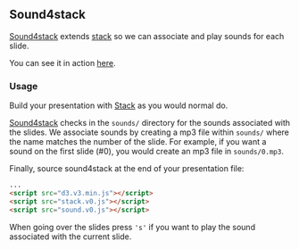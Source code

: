 ## Sound4stack

[Sound4stack](https://github.com/mbostock/sound4stack) extends [stack](https://github.com/mbostock/stack)
so we can associate and play sounds for each slide.

You can see it in action [here](http://drio.github.io/sound4stack/#0).

### Usage

Build your presentation with [Stack](https://github.com/mbostock/stack) as you would normal do.

[Sound4stack](https://github.com/mbostock/sound4stack) checks in the ```sounds/``` directory for
the sounds associated with the slides. We associate sounds by creating a mp3 file within ```sounds/```
where the name matches the number of the slide. For example, if you want a sound on the first slide (#0),
you would create an mp3 file in ```sounds/0.mp3```.

Finally, source sound4stack at the end of your presentation file:

```html
...
<script src="d3.v3.min.js"></script>
<script src="stack.v0.js"></script>
<script src="sound.v0.js"></script>
```

When going over the slides press ```'s'``` if you want to play the sound associated with the current
slide.
